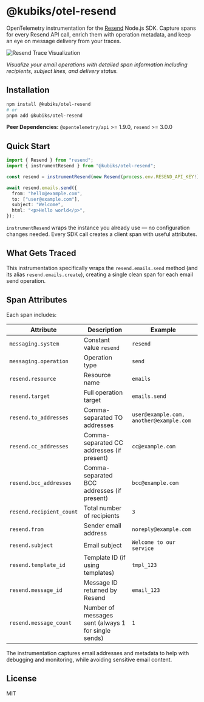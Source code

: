 # @kubiks/otel-resend

OpenTelemetry instrumentation for the [Resend](https://resend.com) Node.js SDK.
Capture spans for every Resend API call, enrich them with operation metadata,
and keep an eye on message delivery from your traces.

![Resend Trace Visualization](https://github.com/kubiks-inc/otel/blob/main/images/otel-resend-trace.png)

_Visualize your email operations with detailed span information including recipients, subject lines, and delivery status._

## Installation

```bash
npm install @kubiks/otel-resend
# or
pnpm add @kubiks/otel-resend
```

**Peer Dependencies:** `@opentelemetry/api` >= 1.9.0, `resend` >= 3.0.0

## Quick Start

```ts
import { Resend } from "resend";
import { instrumentResend } from "@kubiks/otel-resend";

const resend = instrumentResend(new Resend(process.env.RESEND_API_KEY!));

await resend.emails.send({
  from: "hello@example.com",
  to: ["user@example.com"],
  subject: "Welcome",
  html: "<p>Hello world</p>",
});
```

`instrumentResend` wraps the instance you already use — no configuration changes
needed. Every SDK call creates a client span with useful attributes.

## What Gets Traced

This instrumentation specifically wraps the `resend.emails.send` method (and its alias `resend.emails.create`), creating a single clean span for each email send operation.

## Span Attributes

Each span includes:

| Attribute                | Description                                         | Example                                 |
| ------------------------ | --------------------------------------------------- | --------------------------------------- |
| `messaging.system`       | Constant value `resend`                             | `resend`                                |
| `messaging.operation`    | Operation type                                      | `send`                                  |
| `resend.resource`        | Resource name                                       | `emails`                                |
| `resend.target`          | Full operation target                               | `emails.send`                           |
| `resend.to_addresses`    | Comma-separated TO addresses                        | `user@example.com, another@example.com` |
| `resend.cc_addresses`    | Comma-separated CC addresses (if present)           | `cc@example.com`                        |
| `resend.bcc_addresses`   | Comma-separated BCC addresses (if present)          | `bcc@example.com`                       |
| `resend.recipient_count` | Total number of recipients                          | `3`                                     |
| `resend.from`            | Sender email address                                | `noreply@example.com`                   |
| `resend.subject`         | Email subject                                       | `Welcome to our service`                |
| `resend.template_id`     | Template ID (if using templates)                    | `tmpl_123`                              |
| `resend.message_id`      | Message ID returned by Resend                       | `email_123`                             |
| `resend.message_count`   | Number of messages sent (always 1 for single sends) | `1`                                     |

The instrumentation captures email addresses and metadata to help with debugging and monitoring, while avoiding sensitive email content.

## License

MIT
